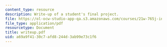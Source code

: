 ```yaml
---
content_type: resource
description: Write-up of a student's final project.
file: https://ol-ocw-studio-app-qa.s3.amazonaws.com/courses/21w-765j-interactive-and-non-linear-narrative-theory-and-practice-spring-2004/a69a9f4130c7afd8244d3ab99e73c1f6_writeup.pdf
file_type: application/pdf
resourcetype: Document
title: writeup.pdf
uid: a69a9f41-30c7-afd8-244d-3ab99e73c1f6
---
```

